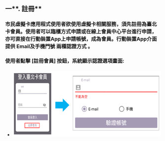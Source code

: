 ## 一**. 註冊**

### 市民虛擬卡應用程式使用者欲使用虛擬卡相關服務，須先註冊為臺北卡會員。使用者可以臨櫃方式申請或在線上會員中心平台進行申請，亦可直接在行動裝置App上申請帳號，成為會員。行動裝置App介面提供 Email及手機門號 兩種認證方式 。

### 使用者點擊 \[註冊會員\] 按鈕，系統顯示認證選項畫面:

* ### ![](/assets/註冊1.png)



